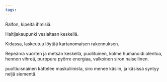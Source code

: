 ```yaml
---
tags:
---
```

Ralfon, kipeitä ihmisiä.

Haltijakaupunki vesialtaan keskellä.

Kidassa, laskeutuu löytää kartanomaisen rakennuksen.

Repeämä vuorten ja metsän keskellä, puolituinen, kolme humanoidi olentoa, hennon vihreä, purppura pyörre energiaa, valkoinen siron naisellinen.

puoltiuisnainen kättelee maskuliinista, siro menee käsiin, ja käsissä syntyy neljä siementä.